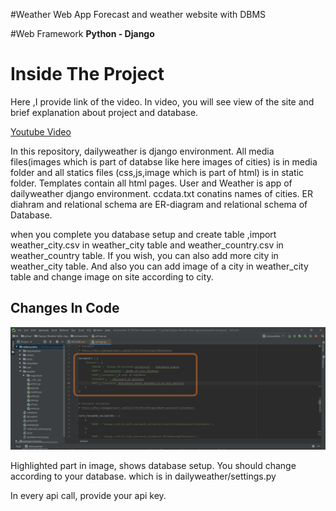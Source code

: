 #Weather Web App
Forecast and weather website with DBMS

#Web Framework
**Python - Django**

# Inside The Project
Here ,I provide link of the video. In video, you will see view of the site and
brief explanation  about project and database. 

[Youtube Video]()

In this repository, dailyweather is django environment. All media files(images 
which is part of databse like here images of cities) is in media folder and 
all statics files (css,js,image which is part of html) is in static folder.
Templates contain all html pages. User and Weather is app of dailyweather django 
environment. ccdata.txt conatins names of cities. ER diahram and relational schema
are ER-diagram and relational schema of Database.

when you complete you database setup and create table ,import weather_city.csv
in weather_city table and weather_country.csv in weather_country table. 
If you wish, you can also add more city in weather_city table. And also you can 
add image of a city in weather_city table and change image on site according to
city. 

## Changes In Code

![](image/Screenshot.png)

Highlighted part in image, shows database setup. You should change according to your 
database. which is in dailyweather/settings.py

In every api call, provide your api key. 



